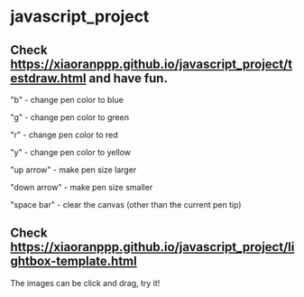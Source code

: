 # javascript_project

## Check https://xiaoranppp.github.io/javascript_project/testdraw.html and have fun.

"b" - change pen color to blue

"g" - change pen color to green

"r" - change pen color to red

"y" - change pen color to yellow

"up arrow" - make pen size larger

"down arrow" - make pen size smaller

"space bar" - clear the canvas (other than the current pen tip)

## Check https://xiaoranppp.github.io/javascript_project/lightbox-template.html

The images can be click and drag, try it!
